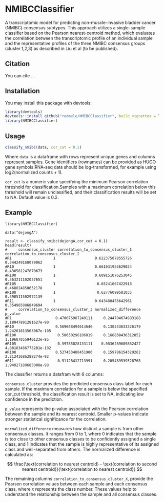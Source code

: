 # NMIBCClassifier
 
<!-- badges: start -->
<!-- badges: end -->

A transcriptomic model for predicting non-muscle-invasive bladder cancer (NMIBC) consensus subtypes. This approach utilizes a single-sample classifier based on the Pearson nearest-centroid method, which evaluates the correlation between the transcriptomic profile of an individual sample and the representative profiles of the three NMIBC consensus groups (cluster 1,2,3) as described in Liu et al (to be published).

## Citation
You can cite ...

## Installation

You may install this package with devtools:

``` r
library(devtools)
devtools::install_github("redmele/NMIBCClassifier", build_vignettes = TRUE)
library(NMIBCClassifier)
```

## Usage

``` r
classify_nmibc(data, cor_cut = 0.2)
```
Where `data` is a dataframe with rows represent unique genes and columns represent samples. Gene identifiers (rownames) can be provided as HUGO gene symbols.RNA-seq data should be log-transformed, for example using log2(normalized counts + 1).

`cor_cut`  is a numeric value specifying the minimum Pearson correlation threshold for classification.Samples with a maximum correlation below this threshold will remain unclassified, and their classification results will be set to NA. Default value is 0.2.

## Example

```{r example}
library(NMIBCClassifier)

data("dejongA")

result <- classify_nmibc(dejongA,cor_cut = 0.1)
head(result)
#     consensus_cluster correlation_to_consensus_cluster_1 correlation_to_consensus_cluster_2
#R1                   1                  0.622375078555726                  0.344249168079062
#R10                  1                  0.661031953629024                  0.430581247870673
#R100                 1                  0.609151076253045                  0.363211102037651
#R105                 1                   0.65241067422918                  0.468824850632178
#R108                 1                   0.62776099581035                  0.390511502972139
#R11                  1                  0.643480455642961                  0.354965986849694
#     correlation_to_consensus_cluster_3 normalized_difference               p_value
#R1                    0.470076987240111     0.244704674983188  2.18947891281627e-90
#R10                   0.569648494614646     0.138243633326179 1.24201813563067e-105
#R100                   0.50630296106019     0.168838436312852  1.19687055940123e-85
#R105                   0.59785028133111    0.0836289089882427 4.88183486773281e-102
#R108                  0.527453480451906     0.159786154329262  2.21243686288274e-92
#R11                    0.51128412713991     0.205439539528768  1.94927108685008e-98
```

The classifier returns a datafram with 6 columns:

`consensus_cluster` provides the predicted consensus class label for each sample. If the maximum correlation for a sample is below the specified cor_cut threshold, the classification result is set to NA, indicating low confidence in the prediction.

`p_value` represents the p-value associated with the Pearson correlation between the sample and its nearest centroid. Smaller p-values indicate stronger statistical significance for the correlation.

`normalized_difference` measures how distinct a sample is from other consensus classes. It ranges from 0 to 1, where 0 indicates that the sample is too close to other consensus classes to be confidently assigned a single class, and 1 indicates that the sample is highly representative of its assigned class and well-separated from others. The normalized difference is calculated as:

$$
\frac{\text{correlation to nearest centroid} - \text{correlation to second nearest centroid}}{\text{correlation to nearest centroid}}
$$

The remaining columns `correlation_to_consensus_cluster_X`, provide the Pearson correlation values between each sample and each consensus class, where `X` represents the class number. These values help to understand the relationship between the sample and all consensus classes.
